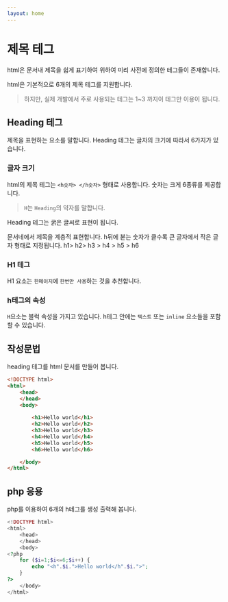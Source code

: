```yaml
---
layout: home
---
```


# 제목 테그
html은 문서내 제목을 쉽게 표기하여 위하여 미리 사전에 정의한 테그들이 존재합니다.

html은 기본적으로 6개의 제목 테그를 지원합니다.  
> 하지만, 실제 개발에서 주로 사용되는 테그는 1~3 까지이 테그만 이용이 됩니다.

## Heading 테그
제목을 표현하는 요소를 말합니다. Heading 테그는 글자의 크기에 따라서 6가지가 있습니다.


### 글자 크기
html의 제목 테그는 `<h숫자> </h숫자>` 형태로 사용합니다. 숫자는 크게 6종류를 제공합니다.
> `H`는 `Heading`의 약자를 말합니다.

Heading 테그는 굵은 글씨로 표현이 됩니다.

문서네에서 제목을 계층적 표현합니다. h뒤에 붇는 숫자가 클수록 큰 글자에서 작은 글자 형태로 지정됩니다.
h1> h2> h3 > h4 > h5 > h6

### H1 테그
H1 요소는 `한페이지`에 `한번만 사용`하는 것을 추천합니다.

### h테그의 속성
`H`요소는 블럭 속성을 가지고 있습니다. 
h테그 안에는 `텍스트` 또는 `inline` 요소들을 포함할 수 있습니다.



## 작성문법
heading 테그를 html 문서를 만들어 봅니다.

```html
<!DOCTYPE html>
<html>
    <head> 
    </head>
    <body>
        
        <h1>Hello world</h1>
        <h2>Hello world</h2>
        <h3>Hello world</h3>
        <h4>Hello world</h4>
        <h5>Hello world</h5>
        <h6>Hello world</h6>

    </body>
</html>
```



## php 응용
php를 이용하여 6개의 h테그를 생성 출력해 봅니다.

```php
<!DOCTYPE html>
<html>
    <head> 
    </head>
    <body>
<?php 
    for ($i=1;$i<=6;$i++) {
        echo "<h".$i.">Hello world</h".$i.">";
    }
?>
    </body>
</html>
```








